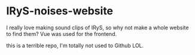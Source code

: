 # IRyS-noises-website
I really love making sound clips of IRyS, so why not make a whole website to find them? Vue was used for the frontend.

this is a terrible repo, I'm totally not used to Github LOL.
